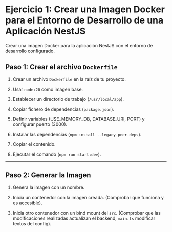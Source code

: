 # Ejercicio 1: Crear una Imagen Docker para el Entorno de Desarrollo de una Aplicación NestJS

Crear una imagen Docker para la aplicación NestJS con el entorno de desarrollo configurado.

## Paso 1: Crear el archivo `Dockerfile`

1. Crear un archivo `Dockerfile` en la raíz de tu proyecto.

2. Usar `node:20` como imagen base.

3. Establecer un directorio de trabajo (`/usr/local/app`).

4. Copiar fichero de dependencias (`package.json`).

5. Definir variables (USE_MEMORY_DB, DATABASE_URI, PORT) y configurar puerto (3000).

6. Instalar las dependencias (`npm install --legacy-peer-deps`).

7. Copiar el contenido.

8. Ejecutar el comando (`npm run start:dev`).

---

## Paso 2: Generar la Imagen

1. Genera la imagen con un nombre.

2. Inicia un contenedor con la imagen creada. (Comprobar que funciona y es accesible).

3. Inicia otro contenedor con un bind mount del `src`. (Comprobar que las modificaciones realizadas actualizan el backend, `main.ts` modificar textos del config).
